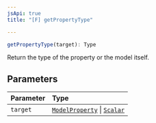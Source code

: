 ```yaml
---
jsApi: true
title: "[F] getPropertyType"

---
```

```ts
getPropertyType(target): Type
```

Return the type of the property or the model itself.

## Parameters

| Parameter | Type |
| :------ | :------ |
| `target` | [`ModelProperty`](../interfaces/ModelProperty.md) \| [`Scalar`](../interfaces/Scalar.md) |
